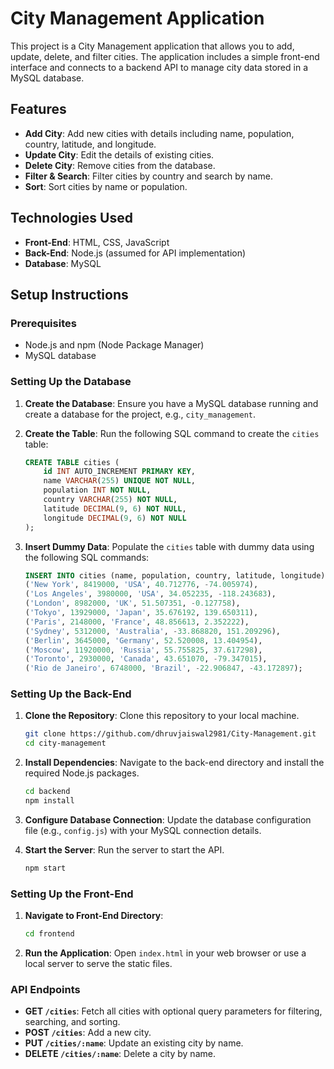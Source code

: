 # City Management Application

This project is a City Management application that allows you to add, update, delete, and filter cities. The application includes a simple front-end interface and connects to a backend API to manage city data stored in a MySQL database.

## Features

- **Add City**: Add new cities with details including name, population, country, latitude, and longitude.
- **Update City**: Edit the details of existing cities.
- **Delete City**: Remove cities from the database.
- **Filter & Search**: Filter cities by country and search by name.
- **Sort**: Sort cities by name or population.

## Technologies Used

- **Front-End**: HTML, CSS, JavaScript
- **Back-End**: Node.js (assumed for API implementation)
- **Database**: MySQL

## Setup Instructions

### Prerequisites

- Node.js and npm (Node Package Manager)
- MySQL database

### Setting Up the Database

1. **Create the Database**: Ensure you have a MySQL database running and create a database for the project, e.g., `city_management`.

2. **Create the Table**: Run the following SQL command to create the `cities` table:

    ```sql
    CREATE TABLE cities (
        id INT AUTO_INCREMENT PRIMARY KEY,
        name VARCHAR(255) UNIQUE NOT NULL,
        population INT NOT NULL,
        country VARCHAR(255) NOT NULL,
        latitude DECIMAL(9, 6) NOT NULL,
        longitude DECIMAL(9, 6) NOT NULL
    );
    ```

3. **Insert Dummy Data**: Populate the `cities` table with dummy data using the following SQL commands:

    ```sql
    INSERT INTO cities (name, population, country, latitude, longitude) VALUES
    ('New York', 8419000, 'USA', 40.712776, -74.005974),
    ('Los Angeles', 3980000, 'USA', 34.052235, -118.243683),
    ('London', 8982000, 'UK', 51.507351, -0.127758),
    ('Tokyo', 13929000, 'Japan', 35.676192, 139.650311),
    ('Paris', 2148000, 'France', 48.856613, 2.352222),
    ('Sydney', 5312000, 'Australia', -33.868820, 151.209296),
    ('Berlin', 3645000, 'Germany', 52.520008, 13.404954),
    ('Moscow', 11920000, 'Russia', 55.755825, 37.617298),
    ('Toronto', 2930000, 'Canada', 43.651070, -79.347015),
    ('Rio de Janeiro', 6748000, 'Brazil', -22.906847, -43.172897);
    ```

### Setting Up the Back-End

1. **Clone the Repository**: Clone this repository to your local machine.

    ```bash
    git clone https://github.com/dhruvjaiswal2981/City-Management.git
    cd city-management
    ```

2. **Install Dependencies**: Navigate to the back-end directory and install the required Node.js packages.

    ```bash
    cd backend
    npm install
    ```

3. **Configure Database Connection**: Update the database configuration file (e.g., `config.js`) with your MySQL connection details.

4. **Start the Server**: Run the server to start the API.

    ```bash
    npm start
    ```

### Setting Up the Front-End

1. **Navigate to Front-End Directory**: 

    ```bash
    cd frontend
    ```

2. **Run the Application**: Open `index.html` in your web browser or use a local server to serve the static files.

### API Endpoints

- **GET `/cities`**: Fetch all cities with optional query parameters for filtering, searching, and sorting.
- **POST `/cities`**: Add a new city.
- **PUT `/cities/:name`**: Update an existing city by name.
- **DELETE `/cities/:name`**: Delete a city by name.



